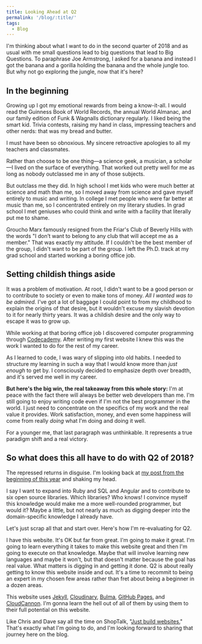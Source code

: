 ```yaml
---
title: Looking Ahead at Q2
permalink: '/blog/:title/'
tags:
  - Blog
---
```


I'm thinking about what I want to do in the second quarter of 2018 and as usual with me small questions lead to big questions that lead to Big Questions. To paraphrase Joe Armstrong, I asked for a banana and instead I got the banana and a gorilla holding the banana and the whole jungle too. But why not go exploring the jungle, now that it's here?

## In the beginning

Growing up I got my emotional rewards from being a know-it-all. I would read the Guinness Book of World Records, the annual World Almanac, and our family edition of Funk & Wagnalls dictionary regularly. I liked being the smart kid. Trivia contests, raising my hand in class, impressing teachers and other nerds: that was my bread and butter.

I must have been so obnoxious. My sincere retroactive apologies to all my teachers and classmates.&nbsp;

Rather than choose to be one thing—a science geek, a musician, a scholar—I lived on the surface of everything. That worked out pretty well for me as long as nobody outclassed me in any of those subjects.

But outclass me they did. In high school I met kids who were much better at science and math than me, so I moved away from science and gave myself entirely to music and writing. In college I met people who were far better at music than me, so I concentrated entirely on my literary studies. In grad school I met geniuses who could think and write with a facility that literally put me to shame.

Groucho Marx famously resigned from the Friar's Club of Beverly Hills with the words "I don’t want to belong to any club that will accept me as a member." That was exactly my attitude. If I couldn't be the best member of the group, I didn't want to be part of the group. I left the Ph.D. track at my grad school and started working a boring office job.

## Setting childish things aside

It was a problem of motivation. At root, I didn't want to be a good person or to contribute to society or even to make tons of money. *All I wanted was to be admired.*&nbsp;I've got a lot of baggage I could point to from my childhood to explain the origins of that desire, but it wouldn't excuse my slavish devotion to it for nearly thirty years. It was a childish desire and the only way to escape it was to grow up.&nbsp;

While working at that boring office job I discovered computer programming through [Codecademy](https://www.codecademy.com/). After writing my first website I knew this was the work I wanted to do for the rest of my career.

As I learned to code, I was wary of slipping into old habits. I needed to structure my learning in such a way that I would know more than&nbsp;*just enough*&nbsp;to get by. I consciously decided to emphasize depth over breadth, and it's served me well in my career.&nbsp;

**But here's the big win, the real takeaway from this whole story:**&nbsp;I'm at peace with the fact there will always be better web developers than me. I'm still going to enjoy writing code even if I'm not the best programmer in the world. I just need to concentrate on the specifics of my work and the real value it provides. Work satisfaction, money, and even some happiness will come from really *doing* what I'm doing and doing it well.

For a younger me, that last paragraph was unthinkable. It represents a true paradigm shift and a real victory.

## So what does this all have to do with Q2 of 2018?

The repressed returns in disguise. I'm looking back at [my post from the beginning of this year](https://www.timothyellison.com/blog/new-year-goals.1/) and shaking my head.

I say I want to expand into Ruby and SQL and Angular and to contribute to six open source libraries. Which libraries? Who knows! I convince myself this knowledge would make me a more well-rounded programmer, but would it? Maybe a little, but not nearly as much as digging deeper into the domain-specific knowledge I already have.&nbsp;

Let's just scrap all that and start over. Here's how I'm re-evaluating for Q2.

I have this website. It's OK but far from great. I'm going to make it great. I'm going to learn everything it takes to make this website great and then I'm going to execute on that knowledge. Maybe that will involve learning new languages and maybe it won't, but that doesn't matter because the goal has real value. What matters is digging in and getting it done. Q2 is about really getting to know this website inside and out. It's a time to recommit to being an expert in my chosen few areas rather than fret about being a beginner in a dozen areas.

This website uses [Jekyll](https://jekyllrb.com/), [Cloudinary](https://cloudinary.com/),&nbsp;[Bulma](https://bulma.io/), [GitHub Pages](https://pages.github.com/), and [CloudCannon](https://cloudcannon.com/). I'm gonna learn the hell out of all of them by using them to their full potential on this website.

Like Chris and Dave say all the time on ShopTalk, "[Just build websites.](http://justbuildwebsites.com/)" That's exactly what I'm going to do, and I'm looking forward to sharing that journey here on the blog.